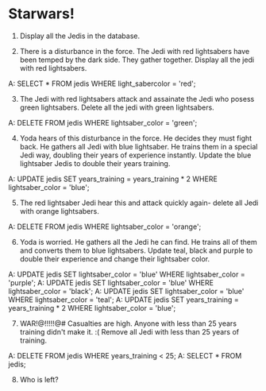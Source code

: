 # Starwars!

1. Display all the Jedis in the database. 

2. There is a disturbance in the force. The Jedi with red lightsabers have been temped by the dark side. They gather together. Display all the jedi with red lightsabers.

A: SELECT * FROM jedis WHERE light_sabercolor = 'red'; 

3. The Jedi with red lightsabers attack and assainate the Jedi who posess green lightsabers. Delete all the jedi with green lightsabers.

A: DELETE FROM jedis WHERE lightsaber_color = 'green';

4. Yoda hears of this disturbance in the force. He decides they must fight back. He gathers all Jedi with blue lightsaber. He trains them in a special Jedi way, doubling their years of experience instantly. Update the blue lightsaber Jedis to double their years training. 

A: UPDATE jedis SET years_training = years_training * 2 WHERE lightsaber_color = 'blue';

5. The red lightsaber Jedi hear this and attack quickly again- delete all Jedi with orange lightsabers. 

A: DELETE FROM jedis WHERE lightsaber_color = 'orange';

6. Yoda is worried. He gathers all the Jedi he can find. He trains all of them and converts them to blue lightsabers. Update teal, black and purple to double their experience and change their lightsaber color. 

A: UPDATE jedis SET lightsaber_color = 'blue' WHERE lightsaber_color = 'purple';
A: UPDATE jedis SET lightsaber_color = 'blue' WHERE lightsaber_color = 'black';
A: UPDATE jedis SET lightsaber_color = 'blue' WHERE lightsaber_color = 'teal';
A: UPDATE jedis SET years_training = years_training * 2  WHERE lightsaber_color = 'blue';


7. WAR!@!!!!!@# Casualties are high. Anyone with less than 25 years training didn't make it. :( Remove all Jedi with less than 25 years of training. 

A: DELETE FROM jedis WHERE years_training < 25;
A: SELECT * FROM jedis;

8. Who is left?
